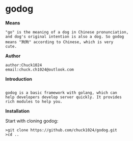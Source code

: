 # godog

**Means**

```
"go" is the meaning of a dog in Chinese pronunciation, 
and dog's original intention is also a dog. So godog 
means "狗狗" according to Chinese, which is very 
cute.
```

**Author**

```
author:Chuck1024
email:chuck.ch1024@outlook.com
```

**Introduction**

```

godog is a basic framework with golang, which can 
help developers develop server quickly. It provides
rich modules to help you.
```

**Installation**

Start with cloning godog:

```
>git clone https://github.com/chuck1024/godog.git
>cd ..
```
  
